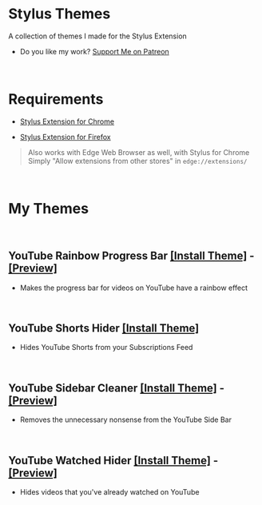 # Stylus Themes  

A collection of themes I made for the Stylus Extension  
  
- Do you like my work? [Support Me on Patreon](https://www.patreon.com/miahfuta)  

<br>

# Requirements  

- [Stylus Extension for Chrome](https://chrome.google.com/webstore/detail/stylus/clngdbkpkpeebahjckkjfobafhncgmne)  
  
- [Stylus Extension for Firefox](https://addons.mozilla.org/en-US/firefox/addon/styl-us/)  


> Also works with Edge Web Browser as well, with Stylus for Chrome  
> Simply "Allow extensions from other stores" in `edge://extensions/`  

<br>

# My Themes  

<br>

## YouTube Rainbow Progress Bar [[Install Theme]](https://raw.githubusercontent.com/MiahFuta/StylusThemes/main/YouTubeRainbowProgressBar/youtube-rainbow-progress-bar.user.css) - [[Preview]](https://raw.githubusercontent.com/MiahFuta/StylusThemes/main/YouTubeRainbowProgressBar/example.jpg)  
- Makes the progress bar for videos on YouTube have a rainbow effect  

<br>

## YouTube Shorts Hider [[Install Theme]](https://raw.githubusercontent.com/MiahFuta/StylusThemes/main/YouTubeShortsHider/youtube-shorts-hider.user.css)  
- Hides YouTube Shorts from your Subscriptions Feed

<br>

## YouTube Sidebar Cleaner [[Install Theme]](https://raw.githubusercontent.com/MiahFuta/StylusThemes/main/YouTubeSidebarCleaner/youtube-sidebar-cleaner.user.css) - [[Preview]](https://raw.githubusercontent.com/MiahFuta/StylusThemes/main/YouTubeSidebarCleaner/example.jpg)  
- Removes the unnecessary nonsense from the YouTube Side Bar  

<br>

## YouTube Watched Hider [[Install Theme]](https://raw.githubusercontent.com/MiahFuta/StylusThemes/main/YouTubeWatchedHider/youtube-watched-hider.user.css) - [[Preview]](https://raw.githubusercontent.com/MiahFuta/StylusThemes/main/YouTubeWatchedHider/example.jpg)  
- Hides videos that you've already watched on YouTube  